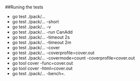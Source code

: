 ##Runing the tests
- go test ./pack/...
- go test ./pack/... -short
- go test ./pack/... -v
- go test ./pack/... -run CanAdd
- go test ./pack/... -timeout 2s
- go test ./pack/... -timeout 2m
- go test ./pack/... -cover
- go test ./pack/... -coverprofile=cover.out
- go test ./pack/... -covermode=count -coverprofile=cover.out
- go tool cover -func=cover.out
- go tool cover -html=cover.out
- go test ./pack/... -bench=.